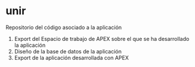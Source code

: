 # unir
Repositorio del código asociado a la aplicación
1. Export del Espacio de trabajo de APEX sobre el que se ha desarrollado la aplicación
2. Diseño de la base de datos de la aplicación
3. Export de la aplicación desarrollada con APEX
